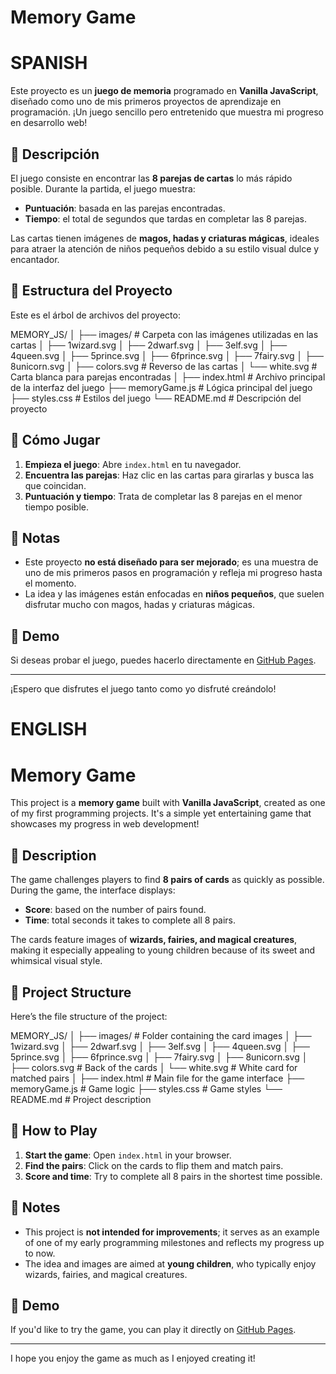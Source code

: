 # Memory Game
# SPANISH
Este proyecto es un **juego de memoria** programado en **Vanilla JavaScript**, diseñado como uno de mis primeros proyectos de aprendizaje en programación. ¡Un juego sencillo pero entretenido que muestra mi progreso en desarrollo web!

## 🧩 Descripción

El juego consiste en encontrar las **8 parejas de cartas** lo más rápido posible. Durante la partida, el juego muestra:
- **Puntuación**: basada en las parejas encontradas.
- **Tiempo**: el total de segundos que tardas en completar las 8 parejas.

Las cartas tienen imágenes de **magos, hadas y criaturas mágicas**, ideales para atraer la atención de niños pequeños debido a su estilo visual dulce y encantador.

## 📂 Estructura del Proyecto

Este es el árbol de archivos del proyecto:

MEMORY_JS/ │ ├── images/ # Carpeta con las imágenes utilizadas en las cartas │ ├── 1wizard.svg │ ├── 2dwarf.svg │ ├── 3elf.svg │ ├── 4queen.svg │ ├── 5prince.svg │ ├── 6fprince.svg │ ├── 7fairy.svg │ ├── 8unicorn.svg │ ├── colors.svg # Reverso de las cartas │ └── white.svg # Carta blanca para parejas encontradas │ ├── index.html # Archivo principal de la interfaz del juego ├── memoryGame.js # Lógica principal del juego ├── styles.css # Estilos del juego └── README.md # Descripción del proyecto


## 🚀 Cómo Jugar

1. **Empieza el juego**: Abre `index.html` en tu navegador.
2. **Encuentra las parejas**: Haz clic en las cartas para girarlas y busca las que coincidan.
3. **Puntuación y tiempo**: Trata de completar las 8 parejas en el menor tiempo posible.

## 📝 Notas

- Este proyecto **no está diseñado para ser mejorado**; es una muestra de uno de mis primeros pasos en programación y refleja mi progreso hasta el momento.
- La idea y las imágenes están enfocadas en **niños pequeños**, que suelen disfrutar mucho con magos, hadas y criaturas mágicas.

## 🌟 Demo

Si deseas probar el juego, puedes hacerlo directamente en [GitHub Pages](https://btojaka.github.io/memoryJs/).

---

¡Espero que disfrutes el juego tanto como yo disfruté creándolo!

# ENGLISH
# Memory Game

This project is a **memory game** built with **Vanilla JavaScript**, created as one of my first programming projects. It's a simple yet entertaining game that showcases my progress in web development!

## 🧩 Description

The game challenges players to find **8 pairs of cards** as quickly as possible. During the game, the interface displays:
- **Score**: based on the number of pairs found.
- **Time**: total seconds it takes to complete all 8 pairs.

The cards feature images of **wizards, fairies, and magical creatures**, making it especially appealing to young children because of its sweet and whimsical visual style.

## 📂 Project Structure

Here’s the file structure of the project:

MEMORY_JS/ │ ├── images/ # Folder containing the card images │ ├── 1wizard.svg │ ├── 2dwarf.svg │ ├── 3elf.svg │ ├── 4queen.svg │ ├── 5prince.svg │ ├── 6fprince.svg │ ├── 7fairy.svg │ ├── 8unicorn.svg │ ├── colors.svg # Back of the cards │ └── white.svg # White card for matched pairs │ ├── index.html # Main file for the game interface ├── memoryGame.js # Game logic ├── styles.css # Game styles └── README.md # Project description


## 🚀 How to Play

1. **Start the game**: Open `index.html` in your browser.
2. **Find the pairs**: Click on the cards to flip them and match pairs.
3. **Score and time**: Try to complete all 8 pairs in the shortest time possible.

## 📝 Notes

- This project is **not intended for improvements**; it serves as an example of one of my early programming milestones and reflects my progress up to now.
- The idea and images are aimed at **young children**, who typically enjoy wizards, fairies, and magical creatures.

## 🌟 Demo

If you'd like to try the game, you can play it directly on [GitHub Pages](https://btojaka.github.io/memoryJs/).

---

I hope you enjoy the game as much as I enjoyed creating it!


